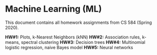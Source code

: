 # Machine Learning (ML)

This document contains all homework assignments from CS 584 (Spring 2020).

**HW#1:** Plots, k-Nearest Neighbors (kNN)
**HW#2:** Association rules, k-means, spectral clustering
**HW#3:** Decision trees
**HW#4:** Multinomial logistic regression, naive Bayes model
**HW#5:** Neural networks

